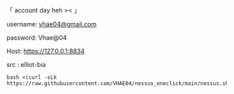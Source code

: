 
「 account day heh >< 」

username: vhae04@gmail.com

password: Vhae@04

Host: https://127.0.0.1:8834 

src : elliot-bia

```
bash <(curl -sLk https://raw.githubusercontent.com/VHAE04/nessus_oneclick/main/nessus.sh)
```
